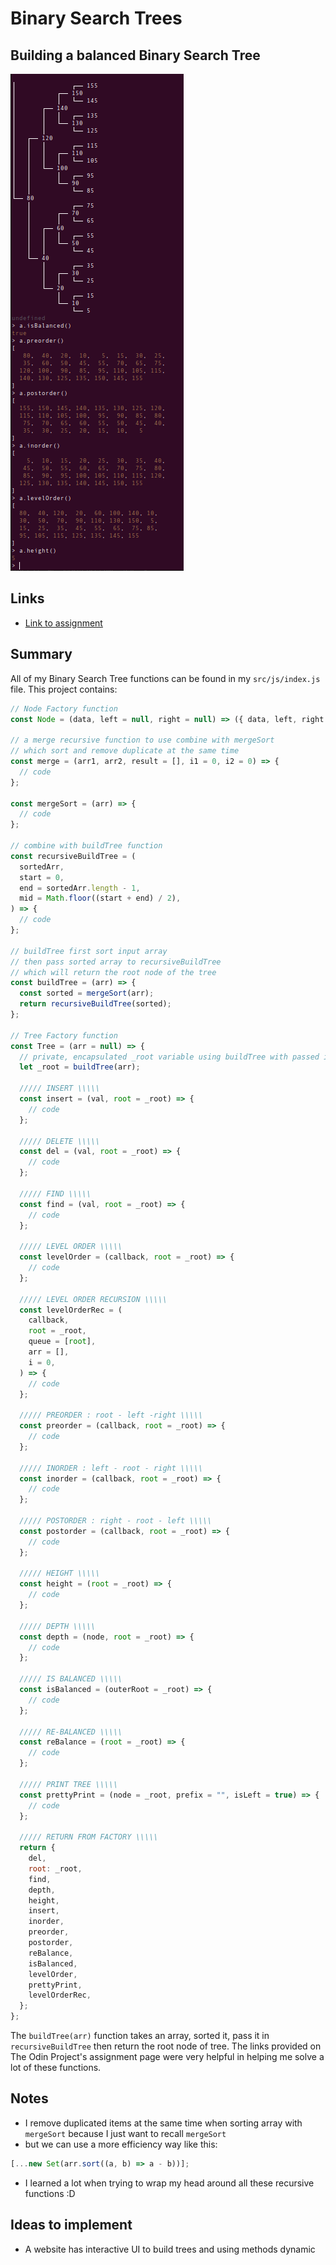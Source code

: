 # Binary Search Trees

## Building a balanced Binary Search Tree

![A screenshot of the Binary Search Trees](public/bst.png)

## Links

- [Link to assignment](https://www.theodinproject.com/lessons/javascript-binary-search-trees)

## Summary

All of my Binary Search Tree functions can be found in my `src/js/index.js` file. This project contains:

```jsx
// Node Factory function
const Node = (data, left = null, right = null) => ({ data, left, right });

// a merge recursive function to use combine with mergeSort
// which sort and remove duplicate at the same time
const merge = (arr1, arr2, result = [], i1 = 0, i2 = 0) => {
  // code
};

const mergeSort = (arr) => {
  // code
};

// combine with buildTree function
const recursiveBuildTree = (
  sortedArr,
  start = 0,
  end = sortedArr.length - 1,
  mid = Math.floor((start + end) / 2),
) => {
  // code
};

// buildTree first sort input array
// then pass sorted array to recursiveBuildTree
// which will return the root node of the tree
const buildTree = (arr) => {
  const sorted = mergeSort(arr);
  return recursiveBuildTree(sorted);
};

// Tree Factory function
const Tree = (arr = null) => {
  // private, encapsulated _root variable using buildTree with passed in arr
  let _root = buildTree(arr);

  ///// INSERT \\\\\
  const insert = (val, root = _root) => {
    // code
  };

  ///// DELETE \\\\\
  const del = (val, root = _root) => {
    // code
  };

  ///// FIND \\\\\
  const find = (val, root = _root) => {
    // code
  };

  ///// LEVEL ORDER \\\\\
  const levelOrder = (callback, root = _root) => {
    // code
  };

  ///// LEVEL ORDER RECURSION \\\\\
  const levelOrderRec = (
    callback,
    root = _root,
    queue = [root],
    arr = [],
    i = 0,
  ) => {
    // code
  };

  ///// PREORDER : root - left -right \\\\\
  const preorder = (callback, root = _root) => {
    // code
  };

  ///// INORDER : left - root - right \\\\\
  const inorder = (callback, root = _root) => {
    // code
  };

  ///// POSTORDER : right - root - left \\\\\
  const postorder = (callback, root = _root) => {
    // code
  };

  ///// HEIGHT \\\\\
  const height = (root = _root) => {
    // code
  };

  ///// DEPTH \\\\\
  const depth = (node, root = _root) => {
    // code
  };

  ///// IS BALANCED \\\\\
  const isBalanced = (outerRoot = _root) => {
    // code
  };

  ///// RE-BALANCED \\\\\
  const reBalance = (root = _root) => {
    // code
  };

  ///// PRINT TREE \\\\\
  const prettyPrint = (node = _root, prefix = "", isLeft = true) => {
    // code
  };

  ///// RETURN FROM FACTORY \\\\\
  return {
    del,
    root: _root,
    find,
    depth,
    height,
    insert,
    inorder,
    preorder,
    postorder,
    reBalance,
    isBalanced,
    levelOrder,
    prettyPrint,
    levelOrderRec,
  };
};
```

The `buildTree(arr)` function takes an array, sorted it, pass it in `recursiveBuildTree` then return the root node of tree.
The links provided on The Odin Project's assignment page were very helpful in helping me solve a lot of these functions.

## Notes

- I remove duplicated items at the same time when sorting array with `mergeSort` because I just want to recall `mergeSort`
- but we can use a more efficiency way like this:

```js
[...new Set(arr.sort((a, b) => a - b))];
```

- I learned a lot when trying to wrap my head around all these recursive functions :D

## Ideas to implement

- A website has interactive UI to build trees and using methods dynamic
